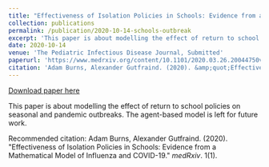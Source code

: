 ```yaml
---
title: "Effectiveness of Isolation Policies in Schools: Evidence from a Mathematical Model of Influenza and COVID-19"
collection: publications
permalink: /publication/2020-10-14-schools-outbreak
excerpt: 'This paper is about modelling the effect of return to school policies on seasonal and pandemic outbreaks. The agent-based model is left for future work.'
date: 2020-10-14
venue: 'The Pediatric Infectious Disease Journal, Submitted'
paperurl: 'https://www.medrxiv.org/content/10.1101/2020.03.26.20044750v1'
citation: 'Adam Burns, Alexander Gutfraind. (2020). &amp;quot;Effectiveness of Isolation Policies in Schools: Evidence from a Mathematical Model of Influenza and COVID-19.&amp;quot; <i>medRxiv</i>. 1(1).'
---
```


<a href='http://academicpages.github.io/files/paper1.pdf'>Download paper here</a>

This paper is about modelling the effect of return to school policies on seasonal and pandemic outbreaks. The agent-based model is left for future work.

Recommended citation: Adam Burns, Alexander Gutfraind. (2020). &quot;Effectiveness of Isolation Policies in Schools: Evidence from a Mathematical Model of Influenza and COVID-19.&quot; <i>medRxiv</i>. 1(1).
